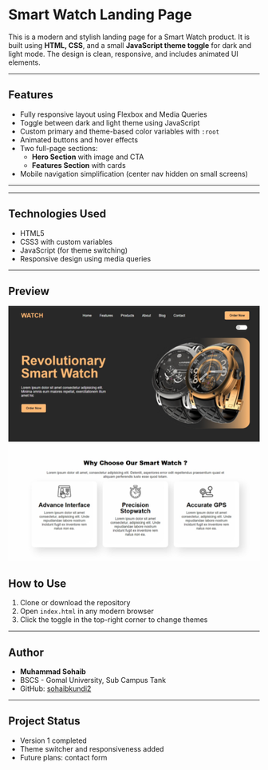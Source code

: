 # Smart Watch Landing Page

This is a modern and stylish landing page for a Smart Watch product. It is built using **HTML, CSS**, and a small **JavaScript theme toggle** for dark and light mode. The design is clean, responsive, and includes animated UI elements.

---

## Features

- Fully responsive layout using Flexbox and Media Queries
- Toggle between dark and light theme using JavaScript
- Custom primary and theme-based color variables with `:root`
- Animated buttons and hover effects
- Two full-page sections:
  - **Hero Section** with image and CTA
  - **Features Section** with cards
- Mobile navigation simplification (center nav hidden on small screens)

---

---

## Technologies Used

- HTML5
- CSS3 with custom variables
- JavaScript (for theme switching)
- Responsive design using media queries

---
## Preview
![screenshot](image.png)

## How to Use

1. Clone or download the repository
2. Open `index.html` in any modern browser
3. Click the toggle in the top-right corner to change themes

---

## Author

- **Muhammad Sohaib**
- BSCS - Gomal University, Sub Campus Tank
- GitHub: [sohaibkundi2](https://github.com/sohaibkundi2)

---

## Project Status

- Version 1 completed
- Theme switcher and responsiveness added
- Future plans:  contact form


